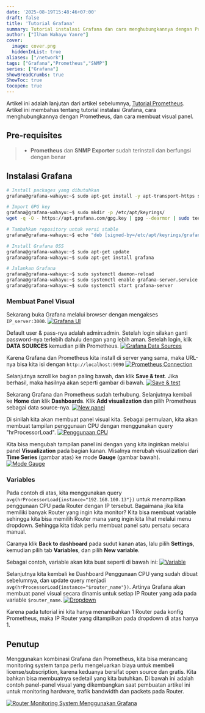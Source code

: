 ```yaml
---
date: '2025-08-19T15:48:46+07:00'
draft: false
title: 'Tutorial Grafana'
summary: Tutorial instalasi Grafana dan cara menghubungkannya dengan Prometheus
author: ["Ilham Wahayu Yanre"]
cover:
  image: cover.png
  hiddenInList: true
aliases: ["/network"]
tags: ["Grafana","Prometheus","SNMP"]
series: ["Grafana"]
ShowBreadCrumbs: true
ShowToc: true
tocopen: true
---
```


Artikel ini adalah lanjutan dari artikel sebelumnya, [Tutorial Prometheus](https://ternoted.github.io/posts/network/prometheus/). Artikel ini membahas tentang tutorial instalasi Grafana, cara menghubungkannya dengan Prometheus, dan cara membuat visual panel.

## Pre-requisites
>- **Prometheus** dan **SNMP Exporter** sudah terinstall dan berfungsi dengan benar

## Instalasi Grafana
```bash
# Install packages yang dibutuhkan
grafana@grafana-wahayu:~$ sudo apt-get install -y apt-transport-https software-properties-common wget

# Import GPG key
grafana@grafana-wahayu:~$ sudo mkdir -p /etc/apt/keyrings/
wget -q -O - https://apt.grafana.com/gpg.key | gpg --dearmor | sudo tee /etc/apt/keyrings/grafana.gpg > /dev/null

# Tambahkan repository untuk versi stable
grafana@grafana-wahayu:~$ echo "deb [signed-by=/etc/apt/keyrings/grafana.gpg] https://apt.grafana.com stable main" | sudo tee -a /etc/apt/sources.list.d/grafana.list

# Install Grafana OSS
grafana@grafana-wahayu:~$ sudo apt-get update
grafana@grafana-wahayu:~$ sudo apt-get install grafana

# Jalankan Grafana
grafana@grafana-wahayu:~$ sudo systemctl daemon-reload
grafana@grafana-wahayu:~$ sudo systemctl enable grafana-server.service
grafana@grafana-wahayu:~$ sudo systemctl start grafana-server
```

### Membuat Panel Visual

Sekarang buka Grafana melalui browser dengan mengakses `IP_server:3000`.
[![Grafana UI](http-grafana-ui.png#center "Grafana UI")](http-grafana-ui.png)

Default user & pass-nya adalah admin:admin. Setelah login silakan ganti password-nya terlebih dahulu dengan yang lebih aman.
Setelah login, klik **DATA SOURCES** kemudian pilih Prometheus.
[![Grafana Data Sources](http-data-source.png#center "Grafana Data Sources")](http-data-source.png)

Karena Grafana dan Prometheus kita install di server yang sama, maka URL-nya bisa kita isi dengan `http://localhost:9090`
[![Prometheus Connection](http-prometheus-connection.png#center "Prometheus Connection")](http-prometheus-connection.png)

Selanjutnya scroll ke bagian paling bawah, dan klik **Save & test**. Jika berhasil, maka hasilnya akan seperti gambar di bawah.
[![Save & test](http-save-test.png#center "Save & test")](http-save-test.png)

Sekarang Grafana dan Prometheus sudah terhubung. Selanjutnya kembali ke **Home** dan klik **Dashboards**.
Klik **Add visualization** dan pilih Prometheus sebagai data source-nya.
[![New panel](http-new-panel.png#center "New Panel")](http-new-panel.png)

Di sinilah kita akan membuat panel visual kita. Sebagai permulaan, kita akan membuat tampilan penggunaan CPU dengan menggunakan query "hrProcessorLoad".
[![Penggunaan CPU](http-cpu-usage.png#center "Penggunaan CPU")](http-cpu-usage.png)

Kita bisa mengubah tampilan panel ini dengan yang kita inginkan melalui panel **Visualization** pada bagian kanan.
Misalnya merubah visualization dari **Time Series** (gambar atas) ke mode **Gauge** (gambar bawah).
[![Mode Gauge](http-gauge.png#center "Mode Gauge")](http-gauge.png)

### Variables

Pada contoh di atas, kita menggunakan query `avg(hrProcessorLoad{instance="192.168.100.13"})` untuk menampilkan penggunaan CPU pada Router dengan IP tersebut.
Bagaimana jika kita memiliki banyak Router yang ingin kita monitor? Kita bisa membuat variable sehingga kita bisa memilih Router mana yang ingin kita lihat melalui menu dropdown. Sehingga kita tidak perlu membuat panel satu persatu secara manual.

Caranya klik **Back to dashboard** pada sudut kanan atas, lalu pilih **Settings**, kemudian pilih tab **Variables**, dan pilih **New variable**.

Sebagai contoh, variable akan kita buat seperti di bawah ini:
[![Variable](http-variable.png#center "Variable")](http-variable.png)

Selanjutnya kita kembali ke Dashboard Penggunaan CPU yang sudah dibuat sebelumnya, dan update query menjadi `avg(hrProcessorLoad{instance="$router_name"})`. Artinya Grafana akan membuat panel visual secara dinamis untuk setiap IP Router yang ada pada variable `$router_name`.
[![Dropdown](http-dropdown.png#center "Dropdown")](http-dropdown.png)

Karena pada tutorial ini kita hanya menambahkan 1 Router pada konfig Prometheus, maka IP Router yang ditampilkan pada dropdown di atas hanya 1.

## Penutup

Menggunakan kombinasi Grafana dan Prometheus, kita bisa merancang monitoring system tanpa perlu mengeluarkan biaya untuk membeli license/subscription, karena keduanya bersifat open source dan gratis. Kita bahkan bisa membuatnya sedetail yang kita butuhkan. Di bawah ini adalah contoh panel-panel visual yang dikembangkan saat pembuatan artikel ini untuk monitoring hardware, trafik bandwidth dan packets pada Router.

[![Router Monitoring System Menggunakan Grafana](http-grana-visual-panels.png#center "Router Monitoring System Menggunakan Grafana")](http-grana-visual-panels.png)